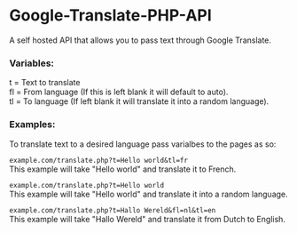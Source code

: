 # Google-Translate-PHP-API
A self hosted API that allows you to pass text through Google Translate.

### Variables:
t = Text to translate  
fl = From language (If this is left blank it will default to auto).  
tl = To language (If left blank it will translate it into a random language).  

### Examples:
To translate text to a desired language pass varialbes to the pages as so:  

`example.com/translate.php?t=Hello world&tl=fr`  
This example will take "Hello world" and translate it to French.  

`example.com/translate.php?t=Hello world`  
This example will take "Hello world" and translate it into a random language.  

`example.com/translate.php?t=Hallo Wereld&fl=nl&tl=en`  
This example will take "Hallo Wereld" and translate it from Dutch to English.  


